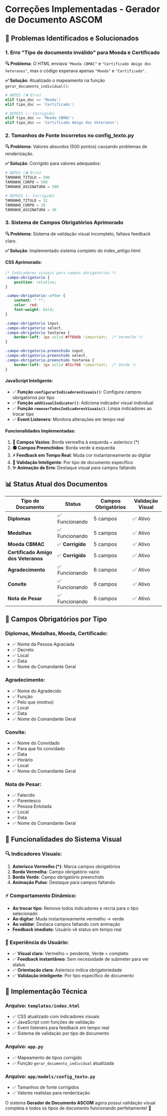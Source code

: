 # Correções Implementadas - Gerador de Documento ASCOM

## 🐛 **Problemas Identificados e Solucionados**

### 1. **Erro "Tipo de documento inválido" para Moeda e Certificado**

**🔍 Problema**: O HTML enviava `"Moeda CBMAC"` e `"Certificado Amigo dos Veteranos"`, mas o código esperava apenas `"Moeda"` e `"Certificado"`.

**✅ Solução**: Atualizado o mapeamento na função `gerar_documento_individual()`:

```python
# ANTES (❌ Erro)
elif tipo_doc == 'Moeda':
elif tipo_doc == 'Certificado':

# DEPOIS (✅ Corrigido)  
elif tipo_doc == 'Moeda CBMAC':
elif tipo_doc == 'Certificado Amigo dos Veteranos':
```

### 2. **Tamanhos de Fonte Incorretos no config_texto.py**

**🔍 Problema**: Valores absurdos (500 pontos) causando problemas de renderização.

**✅ Solução**: Corrigido para valores adequados:

```python
# ANTES (❌ Erro)
TAMANHO_TITULO = 500
TAMANHO_CORPO = 500
TAMANHO_ASSINATURA = 500

# DEPOIS (✅ Corrigido)
TAMANHO_TITULO = 32
TAMANHO_CORPO = 30
TAMANHO_ASSINATURA = 30
```

### 3. **Sistema de Campos Obrigatórios Aprimorado**

**🔍 Problema**: Sistema de validação visual incompleto, faltava feedback claro.

**✅ Solução**: Implementado sistema completo do index_antigo.html:

#### **CSS Aprimorado**:
```css
/* Indicadores visuais para campos obrigatórios */
.campo-obrigatorio {
    position: relative;
}

.campo-obrigatorio::after {
    content: " *";
    color: red;
    font-weight: bold;
}

.campo-obrigatorio input,
.campo-obrigatorio select,
.campo-obrigatorio textarea {
    border-left: 3px solid #ff6b6b !important;  /* Vermelho */
}

.campo-obrigatorio.preenchido input,
.campo-obrigatorio.preenchido select,
.campo-obrigatorio.preenchido textarea {
    border-left: 3px solid #51cf66 !important;  /* Verde */
}
```

#### **JavaScript Inteligente**:
- ✅ **Função `configurarIndicadoresVisuais()`**: Configura campos obrigatórios por tipo
- ✅ **Função `addVisualIndicator()`**: Adiciona indicador visual individual
- ✅ **Função `removerTodosIndicadoresVisuais()`**: Limpa indicadores ao trocar tipo
- ✅ **Event Listeners**: Monitora alterações em tempo real

#### **Funcionalidades Implementadas**:

1. **🔴 Campos Vazios**: Borda vermelha à esquerda + asterisco (*)
2. **🟢 Campos Preenchidos**: Borda verde à esquerda 
3. **⚡ Feedback em Tempo Real**: Muda cor instantaneamente ao digitar
4. **🎯 Validação Inteligente**: Por tipo de documento específico
5. **✨ Animação de Erro**: Destaque visual para campos faltando

## 📊 **Status Atual dos Documentos**

| Tipo de Documento | Status | Campos Obrigatórios | Validação Visual |
|-------------------|--------|-------------------|------------------|
| **Diplomas** | ✅ Funcionando | 5 campos | ✅ Ativo |
| **Medalhas** | ✅ Funcionando | 5 campos | ✅ Ativo |
| **Moeda CBMAC** | ✅ **Corrigido** | 5 campos | ✅ Ativo |
| **Certificado Amigo dos Veteranos** | ✅ **Corrigido** | 5 campos | ✅ Ativo |
| **Agradecimento** | ✅ Funcionando | 6 campos | ✅ Ativo |
| **Convite** | ✅ Funcionando | 6 campos | ✅ Ativo |
| **Nota de Pesar** | ✅ Funcionando | 6 campos | ✅ Ativo |

## 🎯 **Campos Obrigatórios por Tipo**

### **Diplomas, Medalhas, Moeda, Certificado**:
- ✅ Nome da Pessoa Agraciada 
- ✅ Decreto
- ✅ Local  
- ✅ Data
- ✅ Nome do Comandante Geral

### **Agradecimento**:
- ✅ Nome do Agradecido
- ✅ Função
- ✅ Pelo que (motivo)
- ✅ Local
- ✅ Data  
- ✅ Nome do Comandante Geral

### **Convite**:
- ✅ Nome do Convidado
- ✅ Para que foi convidado
- ✅ Data
- ✅ Horário
- ✅ Local
- ✅ Nome do Comandante Geral

### **Nota de Pesar**:
- ✅ Falecido
- ✅ Parentesco  
- ✅ Pessoa Enlutada
- ✅ Local
- ✅ Data
- ✅ Nome do Comandante Geral

## 🚀 **Funcionalidades do Sistema Visual**

### **🔍 Indicadores Visuais**:
1. **Asterisco Vermelho (*)**: Marca campos obrigatórios
2. **Borda Vermelha**: Campo obrigatório vazio  
3. **Borda Verde**: Campo obrigatório preenchido
4. **Animação Pulse**: Destaque para campos faltando

### **⚡ Comportamento Dinâmico**:
- **Ao trocar tipo**: Remove todos indicadores e recria para o tipo selecionado
- **Ao digitar**: Muda instantaneamente vermelho → verde  
- **Ao validar**: Destaca campos faltando com animação
- **Feedback imediato**: Usuário vê status em tempo real

### **🎨 Experiência do Usuário**:
- ✅ **Visual claro**: Vermelho = pendente, Verde = completo
- ✅ **Feedback instantâneo**: Sem necessidade de submeter para ver status
- ✅ **Orientação clara**: Asterisco indica obrigatoriedade
- ✅ **Validação inteligente**: Por tipo específico de documento

## 🔧 **Implementação Técnica**

### **Arquivo**: `templates/index.html`
- ✅ CSS atualizado com indicadores visuais
- ✅ JavaScript com funções de validação
- ✅ Event listeners para feedback em tempo real
- ✅ Sistema de validação por tipo de documento

### **Arquivo**: `app.py`  
- ✅ Mapeamento de tipos corrigido
- ✅ Função `gerar_documento_individual` atualizada

### **Arquivo**: `app/models/config_texto.py`
- ✅ Tamanhos de fonte corrigidos
- ✅ Valores realistas para renderização

O sistema **Gerador de Documento ASCOM** agora possui validação visual completa e todos os tipos de documento funcionando perfeitamente! 🎉